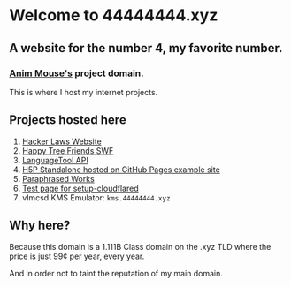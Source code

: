# Welcome to 44444444.xyz
## A website for the number 4, my favorite number.
### [Anim Mouse's](https://www.animmouse.com) project domain.

This is where I host my internet projects.

## Projects hosted here
1. [Hacker Laws Website](https://hacker-laws.44444444.xyz)
2. [Happy Tree Friends SWF](https://happytreefriends.44444444.xyz)
3. [LanguageTool API](https://languagetool.44444444.xyz)
4. [H5P Standalone hosted on GitHub Pages example site](https://h5p-standalone.44444444.xyz)
5. [Paraphrased Works](https://paraphrase.44444444.xyz)
6. [Test page for setup-cloudflared](https://setup-cloudflared.44444444.xyz)
7. vlmcsd KMS Emulator: `kms.44444444.xyz`

## Why here?
Because this domain is a 1.111B Class domain on the .xyz TLD where the price is just 99¢ per year, every year.

And in order not to taint the reputation of my main domain.